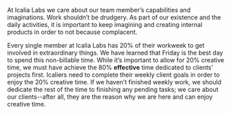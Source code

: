 At Icalia Labs we care about our team member’s capabilities and imaginations.
Work shouldn’t be drudgery. As part of our existence and the daily activities,
it is important to keep imagining and creating internal products in order to
not because complacent.

Every single member at Icalia Labs has 20% of their workweek to get involved in
extraordinary things. We have learned that Friday is the best day to spend
this non-billable time. While it’s important to allow for 20% creative time,
we must have achieve the 80% **effective** time dedicated to clients'
projects first. Icaliers need to complete their
weekly client goals in order to enjoy the 20% creative time. If we haven’t
finished weekly work, we should dedicate the rest of the time to finishing any
pending tasks; we care about our clients--after all, they are the reason why we
are here and can enjoy creative time.
